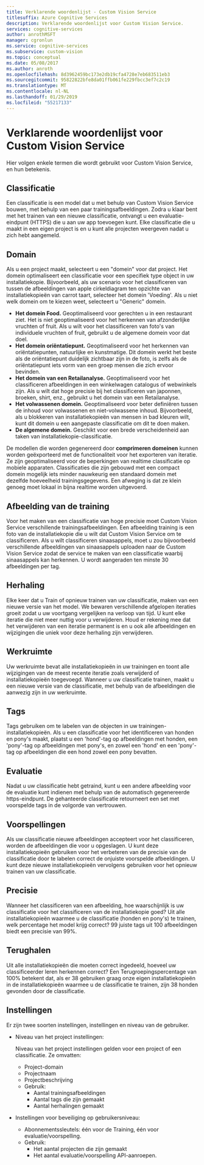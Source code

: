 ```yaml
---
title: Verklarende woordenlijst - Custom Vision Service
titlesuffix: Azure Cognitive Services
description: Verklarende woordenlijst voor Custom Vision Service.
services: cognitive-services
author: anrothMSFT
manager: cgronlun
ms.service: cognitive-services
ms.subservice: custom-vision
ms.topic: conceptual
ms.date: 05/08/2017
ms.author: anroth
ms.openlocfilehash: 8d3962459bc173e2db19cfa4728e7eb683511eb3
ms.sourcegitcommit: 95822822bfe8da01ffb061fe229fbcc3ef7c2c19
ms.translationtype: MT
ms.contentlocale: nl-NL
ms.lasthandoff: 01/29/2019
ms.locfileid: "55217133"
---
```

# <a name="glossary-of-terms-for-custom-vision-service"></a>Verklarende woordenlijst voor Custom Vision Service

Hier volgen enkele termen die wordt gebruikt voor Custom Vision Service, en hun betekenis.

## <a name="classifier"></a>Classificatie

Een classificatie is een model dat u met behulp van Custom Vision Service bouwen, met behulp van een paar trainingsafbeeldingen. Zodra u klaar bent met het trainen van een nieuwe classificatie, ontvangt u een evaluatie-eindpunt (HTTPS) die u aan uw app toevoegen kunt. Elke classificatie die u maakt in een eigen project is en u kunt alle projecten weergeven nadat u zich hebt aangemeld.

## <a name="domain"></a>Domain

Als u een project maakt, selecteert u een "domein" voor dat project. Het domein optimaliseert een classificatie voor een specifiek type object in uw installatiekopie. Bijvoorbeeld, als uw scenario voor het classificeren van tussen de afbeeldingen van apple cirkeldiagram ten opzichte van installatiekopieën van carrot taart, selecteer het domein 'Voeding'. Als u niet welk domein om te kiezen weet, selecteert u "Generic" domein.

- **Het domein Food.** Geoptimaliseerd voor gerechten u in een restaurant ziet. Het is niet geoptimaliseerd voor het herkennen van afzonderlijke vruchten of fruit. Als u wilt voor het classificeren van foto's van individuele vruchten of fruit, gebruikt u de algemene domein voor dat doel.
- **Het domein oriëntatiepunt.** Geoptimaliseerd voor het herkennen van oriëntatiepunten, natuurlijke en kunstmatige. Dit domein werkt het beste als de oriëntatiepunt duidelijk zichtbaar zijn in de foto, is zelfs als de oriëntatiepunt iets vorm van een groep mensen die zich ervoor bevinden.
- **Het domein van een Retailanalyse.** Geoptimaliseerd voor het classificeren afbeeldingen in een winkelwagen catalogus of webwinkels zijn. Als u wilt dat hoge precisie bij het classificeren van japonnen, broeken, shirt, enz., gebruikt u het domein van een Retailanalyse.
- **Het volwassenen domein.** Geoptimaliseerd voor beter definiëren tussen de inhoud voor volwassenen en niet-volwassene inhoud. Bijvoorbeeld, als u blokkeren van installatiekopieën van mensen in bad kleuren wilt, kunt dit domein u een aangepaste classificatie om dit te doen maken.
- **De algemene domein.** Geschikt voor een brede verscheidenheid aan taken van installatiekopie-classificatie.

De modellen die worden gegenereerd door **comprimeren domeinen** kunnen worden geëxporteerd met de functionaliteit voor het exporteren van iteratie. Ze zijn geoptimaliseerd voor de beperkingen van realtime classificatie op mobiele apparaten. Classificaties die zijn gebouwd met een compact domein mogelijk iets minder nauwkeurig een standaard domein met dezelfde hoeveelheid trainingsgegevens. Een afweging is dat ze klein genoeg moet lokaal in bijna realtime worden uitgevoerd. 

## <a name="training-image"></a>Afbeelding van de training

Voor het maken van een classificatie van hoge precisie moet Custom Vision Service verschillende trainingsafbeeldingen. Een afbeelding training is een foto van de installatiekopie die u wilt dat Custom Vision Service om te classificeren. Als u wilt classificeren sinaasappels, moet u zou bijvoorbeeld verschillende afbeeldingen van sinaasappels uploaden naar de Custom Vision Service zodat de service te maken van een classificatie waarbij sinaasappels kan herkennen. U wordt aangeraden ten minste 30 afbeeldingen per tag.

## <a name="iteration"></a>Herhaling

Elke keer dat u Train of opnieuw trainen van uw classificatie, maken van een nieuwe versie van het model. We bewaren verschillende afgelopen iteraties groeit zodat u uw voortgang vergelijken na verloop van tijd. U kunt elke iteratie die niet meer nuttig voor u verwijderen. Houd er rekening mee dat het verwijderen van een iteratie permanent is en u ook alle afbeeldingen en wijzigingen die uniek voor deze herhaling zijn verwijderen. 

## <a name="workspace"></a>Werkruimte

Uw werkruimte bevat alle installatiekopieën in uw trainingen en toont alle wijzigingen van de meest recente iteratie zoals verwijderd of installatiekopieën toegevoegd. Wanneer u uw classificatie trainen, maakt u een nieuwe versie van de classificatie, met behulp van de afbeeldingen die aanwezig zijn in uw werkruimte.

## <a name="tags"></a>Tags

Tags gebruiken om te labelen van de objecten in uw trainingen-installatiekopieën. Als u een classificatie voor het identificeren van honden en pony's maakt, plaatst u een 'hond'-tag op afbeeldingen met honden, een 'pony'-tag op afbeeldingen met pony's, en zowel een 'hond' en een 'pony'-tag op afbeeldingen die een hond zowel een pony bevatten.

## <a name="evaluation"></a>Evaluatie

Nadat u uw classificatie hebt getraind, kunt u een andere afbeelding voor de evaluatie kunt indienen met behulp van de automatisch gegenereerde https-eindpunt. De gehanteerde classificatie retourneert een set met voorspelde tags in de volgorde van vertrouwen.

## <a name="predictions"></a>Voorspellingen

Als uw classificatie nieuwe afbeeldingen accepteert voor het classificeren, worden de afbeeldingen die voor u opgeslagen. U kunt deze installatiekopieën gebruiken voor het verbeteren van de precisie van de classificatie door te labelen correct de onjuiste voorspelde afbeeldingen. U kunt deze nieuwe installatiekopieën vervolgens gebruiken voor het opnieuw trainen van uw classificatie.

## <a name="precision"></a>Precisie

Wanneer het classificeren van een afbeelding, hoe waarschijnlijk is uw classificatie voor het classificeren van de installatiekopie goed? Uit alle installatiekopieën waarmee u de classificatie (honden en pony's) te trainen, welk percentage het model krijg correct? 99 juiste tags uit 100 afbeeldingen biedt een precisie van 99%.

## <a name="recall"></a>Terughalen

Uit alle installatiekopieën die moeten correct ingedeeld, hoeveel uw classificeerder leren herkennen correct? Een Terugroepingspercentage van 100% betekent dat, als er 38 gebruiken graag onze eigen installatiekopieën in de installatiekopieën waarmee u de classificatie te trainen, zijn 38 honden gevonden door de classificatie.

## <a name="settings"></a>Instellingen

Er zijn twee soorten instellingen, instellingen en niveau van de gebruiker.

- Niveau van het project instellingen: 
  
  Niveau van het project instellingen gelden voor een project of een classificatie. Ze omvatten:

   - Project-domain
   - Projectnaam
   - Projectbeschrijving
   - Gebruik:
      - Aantal trainingsafbeeldingen
      - Aantal tags die zijn gemaakt
      - Aantal herhalingen gemaakt

- Instellingen voor beveiliging op gebruikersniveau: 
   - Abonnementssleutels: één voor de Training, één voor evaluatie/voorspelling.
   - Gebruik:
      - Het aantal projecten die zijn gemaakt
      - Het aantal evaluatie/voorspelling API-aanroepen.
